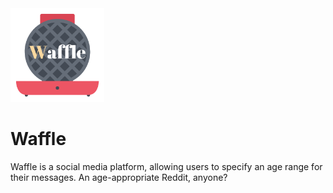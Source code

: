 <img src = 'https://github.com/farzanmirshekari/Waffle/blob/main/public/images/others/Waffle%20-%20logo%20-%20no_background.png' height = 150>
<h1>Waffle</h1>

Waffle is a social media platform, allowing users to specify an age range for their messages. An age-appropriate Reddit, anyone?
